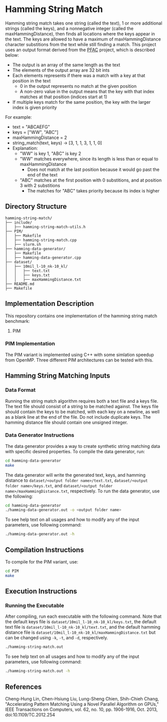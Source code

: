 # Hamming String Match

Hamming string match takes one string (called the text), 1 or more additional strings (called the keys), and a nonnegative integer (called the maxHammingDistance), then finds all locations where the keys appear in the text. The keys are allowed to have a maximum of maxHammingDistance character substitions from the text while still finding a match. This project uses an output format derived from the [PFAC](https://github.com/pfac-lib/PFAC/) project, which is described below:
- The output is an array of the same length as the text
- The elements of the output array are 32 bit ints
- Each elements represents if there was a match with a key at that position in the text
    - 0 in the output represents no match at the given position
    - A non-zero value in the output means that the key with that index matches at that position (indices start at 1)
- If multiple keys match for the same position, the key with the larger index is given priority

For example:
- text = "ABCAEFG"
- keys = ["WW", "ABC"]
- maxHammingDistance = 2
- string_match(text, keys) -> [3, 1, 1, 3, 1, 1, 0]
- Explanation:
    - "WW" is key 1, "ABC" is key 2
    - "WW" matches everywhere, since its length is less than or equal to maxHammingDistance
        - Does not match at the last position because it would go past the end of the text
    - "ABC" matches at the first position with 0 substitions, and at position 3 with 2 substitions
        - The matches for "ABC" takes priority because its index is higher

## Directory Structure

```
hamming-string-match/
├── include/
│   ├── hamming-string-match-utils.h
├── PIM/
│   ├── Makefile
│   ├── hamming-string-match.cpp
│   ├── slurm.sh
├── hamming-data-generator/
│   ├── Makefile
│   ├── hamming-data-generator.cpp
├── dataset/
│   ├── 10mil_l-10_nk-10_kl/
│   │   ├── text.txt
│   │   ├── keys.txt
│   │   ├── maxHammingDistance.txt
├── README.md
├── Makefile
```

## Implementation Description

This repository contains one implementation of the hamming string match benchmark:

1. PIM

### PIM Implementation

The PIM variant is implemented using C++ with some simlation speedup from OpenMP. Three different PIM architectures can be tested with this.

## Hamming String Matching Inputs

### Data Format

Running the string match algorithm requires both a text file and a keys file. The text file should consist of a string to be matched against. The keys file should contain the keys to be matched, with each key on a newline, as well as a blank line at the end of the file. Do not include duplicate keys. The hamming distance file should contain one unsigned integer.

### Data Generator Instructions

The data generator provides a way to create synthetic string matching data with specific desired properties. To compile the data generator, run:

```bash
cd hamming-data-generator
make
```

The data generator will write the generated text, keys, and hamming distance to `dataset/<output folder name>/text.txt`, `dataset/<output folder name>/keys.txt`, and `dataset/<output folder name>/maxHammingDistance.txt`, respectively. To run the data generator, use the following:

```bash
cd hamming-data-generator
./hamming-data-generator.out -o <output folder name>
```

To see help text on all usages and how to modify any of the input parameters, use following command:

```bash
./hamming-data-generator.out -h
```

## Compilation Instructions

To compile for the PIM variant, use:

```bash
cd PIM
make
```

## Execution Instructions

### Running the Executable

After compiling, run each executable with the following command. Note that the default keys file is `dataset/10mil_l-10_nk-10_kl/keys.txt`, the default text file is `dataset/10mil_l-10_nk-10_kl/text.txt`, and the default hamming distance file is `dataset/10mil_l-10_nk-10_kl/maxHammingDistance.txt` but can be changed using `-k`, `-t`, and `-d`, respectively.

```bash
./hamming-string-match.out
```

To see help text on all usages and how to modify any of the input parameters, use following command:

```bash
./hamming-string-match.out -h
```

## References
Cheng-Hung Lin, Chen-Hsiung Liu, Lung-Sheng Chien, Shih-Chieh Chang, "Accelerating Pattern Matching Using a Novel Parallel Algorithm on GPUs," IEEE Transactions on Computers, vol. 62, no. 10, pp. 1906-1916, Oct. 2013, doi:10.1109/TC.2012.254
